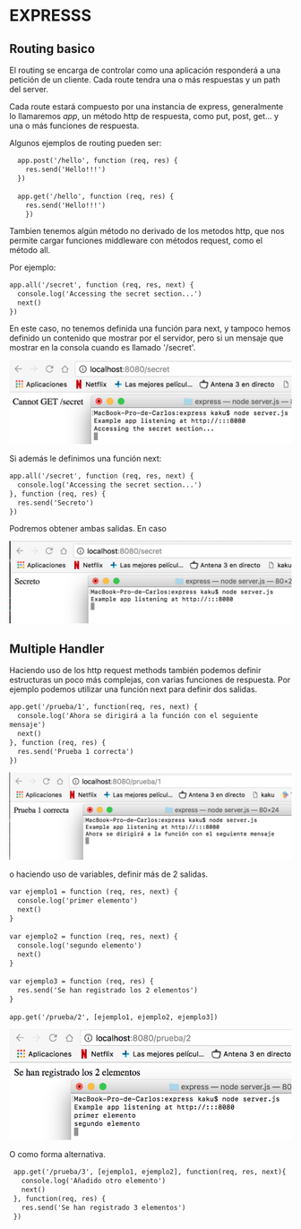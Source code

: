 # EXPRESSS

## Routing basico

El routing se encarga de controlar como una aplicación responderá a una petición de un cliente.
Cada route tendra una o más respuestas y un path del server.

Cada route estará compuesto por una instancia de express, generalmente lo llamaremos *app*, un método http de respuesta, como put, post, get... y una o más funciones de respuesta.

Algunos ejemplos de routing pueden ser:
~~~
  app.post('/hello', function (req, res) {  
    res.send('Hello!!!')  
  })  

  app.get('/hello', function (req, res) {  
    res.send('Hello!!!')  
    })  
~~~

Tambien tenemos algún método no derivado de los metodos http, que nos permite cargar funciones middleware con métodos request, como el método all.

Por ejemplo:
~~~
app.all('/secret', function (req, res, next) {  
  console.log('Accessing the secret section...')  
  next()  
})  
~~~
En este caso, no tenemos definida una función para next, y tampoco hemos definido un contenido que mostrar por el servidor, pero si un mensaje que mostrar en la consola cuando es llamado '/secret'.

  ![foto](secret-nosalida.png)

Si además le definimos una función next:
~~~
app.all('/secret', function (req, res, next) {  
  console.log('Accessing the secret section...')  
}, function (req, res) {  
  res.send('Secreto')  
})  
~~~
Podremos obtener ambas salidas. En caso

  ![foto](secret-salida.png)
  

## Multiple Handler

Haciendo uso de los http request methods también podemos definir estructuras un poco más complejas, con varias funciones de respuesta.
Por ejemplo podemos utilizar una función next para definir dos salidas.
~~~
app.get('/prueba/1', function(req, res, next) {  
  console.log('Ahora se dirigirá a la función con el seguiente mensaje')  
  next()  
}, function (req, res) {  
  res.send('Prueba 1 correcta')  
})  
~~~
![foto](prueba-1.png)

o haciendo uso de variables, definir más de 2 salidas.
~~~
var ejemplo1 = function (req, res, next) {  
  console.log('primer elemento')  
  next()  
}  

var ejemplo2 = function (req, res, next) {  
  console.log('segundo elemento')  
  next()  
}  

var ejemplo3 = function (req, res) {  
  res.send('Se han registrado los 2 elementos')  
}  

app.get('/prueba/2', [ejemplo1, ejemplo2, ejemplo3])
~~~
 ![foto](prueba-2.png)

O como forma alternativa.
~~~
 app.get('/prueba/3', [ejemplo1, ejemplo2], function(req, res, next){  
   console.log('Añadido otro elemento')  
   next()  
 }, function(req, res) {  
   res.send('Se han registrado 3 elementos')  
 })  
~~~

